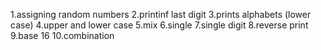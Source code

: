 1.assigning random numbers
2.printinf last digit
3.prints alphabets (lower case)
4.upper and lower case
5.mix
6.single
7.single digit
8.reverse print
9.base 16
10.combination

